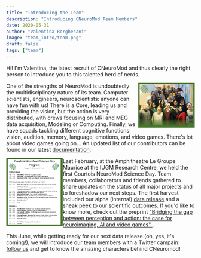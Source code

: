 ```yaml
---
title: "Introducing the Team"
description: "Introducing CNeuroMod Team Members"
date: 2020-05-31 
author: "Valentina Borghesani"
image: "team_intro/team.png"
draft: false
tags: ["team"]
---
```


Hi! I'm Valentina, the latest recruit of CNeuroMod and thus clearly the right person to introduce you to this talented herd of nerds. 

<a href="url"><img src="team_intro/ScienceDay2020Pic.png" align="right" height="30%" width="30%" ></a>
One of the strengths of NeuroMod is undoubtedly the multidisciplinary nature of its team. Computer scientists, engineers, neuroscientists: anyone can have fun with us! There is a Core, leading us and providing the vision, but the action is very distributed, with crews focusing on MRI and MEG data acquisition, Modeling or Computing. Finally, we have squads tackling different cognitive functions: vision, audition, memory, language, emotions, and video games. There's lot about video games going on... An updated list of our contributors can be found in our latest [documentation](https://docs.cneuromod.ca/en/latest/AUTHORS.html). 

<a href="url"><img src="team_intro/ScienceDay2020Program.png" align="left" height="30%" width="30%" ></a>
Last February, at the Amphitheatre Le Groupe Maurice at the IUGM Research Centre, we held the first Courtois NeuroMod Science Day. Team members, collaborators and friends gathered to share updates on the status of all major projects and to foreshadow our next steps. The first harvest included our alpha (internal) [data release](https://www.cneuromod.ca/posts/release_2020alpha/) and a sneak peek to our scientific outcomes. If you'd like to know more, check out the preprint ["Bridging the gap between perception and action: the case for neuroimaging, AI and video games" ](https://psyarxiv.com/3epws ).

This June, while getting ready for our next data release (oh, yes, it's coming!), we will introduce our team members with a Twitter campain: [follow us](https://twitter.com/CNeuromod) and get to know the amazing characters behind CNeuromod!
